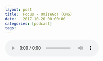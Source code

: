 ```yaml
---
layout: post
title:  Focus - OmiseGo! (OMG)
date:   2017-10-20 00:00:00
categories: [podcast]
tags:
---
```

<audio src='http://feeds.soundcloud.com/stream/347729235-la-bulle-crypto-focus-omisego-omg.mp3' auto-play='false' controls='true' />

Focus OmiseGo (OMG)

Épisode focus à propos de la cryptomonnaie OmiseGo (OMG).

Des questions à propos de l’épisode ? On a dit une bêtise ? Envie de partager et d’échanger ?
Rejoins nous sur notre communauté Telegram (https://t.me/joinchat/BPCby0LDFPYTUhYNDlILVg) ou par Twitter @labullecrypto.

Rejoins le groupe Telegram (https://t.me/joinchat/BPCby0HPSj2QigmCndrHJg) et envoie une note audio de 30 secondes à 1 minute qui explique quelle est ta coin préférée, pourquoi et pourquoi les autres devraient investir dedans. Tu peux ensuite quitter le groupe ! On diffusera les messages à la fin de chaque épisode :)

Soutenez le podcast:
BTC: 1F8mSBpdVSYbW7S5w5zaFRtPkJGAjneFVN
LTC: LgKsmiwozmhH4XixzP9iUzHR3DBGtCuo7F
ETH (et autres tokens): 0xe390d66441D0144fd54bd82Bff96B94E7620196f
